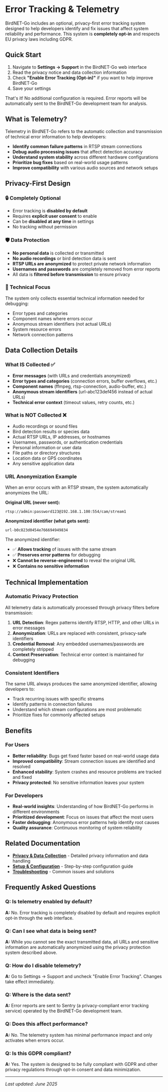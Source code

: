 # Error Tracking & Telemetry

BirdNET-Go includes an optional, privacy-first error tracking system designed to help developers identify and fix issues that affect system reliability and performance. This system is **completely opt-in** and respects EU privacy laws including GDPR.

## Quick Start

1. Navigate to **Settings → Support** in the BirdNET-Go web interface
2. Read the privacy notice and data collection information
3. Check **"Enable Error Tracking (Opt-in)"** if you want to help improve BirdNET-Go
4. Save your settings

That's it! No additional configuration is required. Error reports will be automatically sent to the BirdNET-Go development team for analysis.

## What is Telemetry?

Telemetry in BirdNET-Go refers to the automatic collection and transmission of technical error information to help developers:

- **Identify common failure patterns** in RTSP stream connections
- **Debug audio processing issues** that affect detection accuracy
- **Understand system stability** across different hardware configurations
- **Prioritize bug fixes** based on real-world usage patterns
- **Improve compatibility** with various audio sources and network setups

## Privacy-First Design

### 🔒 Completely Optional
- Error tracking is **disabled by default**
- Requires **explicit user consent** to enable
- Can be **disabled at any time** in settings
- No tracking without permission

### 🛡️ Data Protection
- **No personal data** is collected or transmitted
- **No audio recordings** or bird detection data is sent
- **RTSP URLs are anonymized** to protect private network information
- **Usernames and passwords** are completely removed from error reports
- All data is **filtered before transmission** to ensure privacy

### 🎯 Technical Focus
The system only collects essential technical information needed for debugging:
- Error types and categories
- Component names where errors occur
- Anonymous stream identifiers (not actual URLs)
- System resource errors
- Network connection patterns

## Data Collection Details

### What IS Collected ✅
- **Error messages** (with URLs and credentials anonymized)
- **Error types and categories** (connection errors, buffer overflows, etc.)
- **Component names** (ffmpeg, rtsp-connection, audio-buffer, etc.)
- **Anonymous stream identifiers** (url-abc123def456 instead of actual URLs)
- **Technical error context** (timeout values, retry counts, etc.)

### What is NOT Collected ❌
- Audio recordings or sound files
- Bird detection results or species data
- Actual RTSP URLs, IP addresses, or hostnames
- Usernames, passwords, or authentication credentials
- Personal information or user data
- File paths or directory structures
- Location data or GPS coordinates
- Any sensitive application data

### URL Anonymization Example

When an error occurs with an RTSP stream, the system automatically anonymizes the URL:

**Original URL (never sent):**
```
rtsp://admin:password123@192.168.1.100:554/cam/stream1
```

**Anonymized identifier (what gets sent):**
```
url-b0c823d0454e766694949834
```

The anonymized identifier:
- ✅ **Allows tracking** of issues with the same stream
- ✅ **Preserves error patterns** for debugging
- ❌ **Cannot be reverse-engineered** to reveal the original URL
- ❌ **Contains no sensitive information**

## Technical Implementation

### Automatic Privacy Protection
All telemetry data is automatically processed through privacy filters before transmission:

1. **URL Detection**: Regex patterns identify RTSP, HTTP, and other URLs in error messages
2. **Anonymization**: URLs are replaced with consistent, privacy-safe identifiers
3. **Credential Removal**: Any embedded usernames/passwords are completely stripped
4. **Context Preservation**: Technical error context is maintained for debugging

### Consistent Identifiers
The same URL always produces the same anonymized identifier, allowing developers to:
- Track recurring issues with specific streams
- Identify patterns in connection failures
- Understand which stream configurations are most problematic
- Prioritize fixes for commonly affected setups

## Benefits

### For Users
- **Better reliability**: Bugs get fixed faster based on real-world usage data
- **Improved compatibility**: Stream connection issues are identified and resolved
- **Enhanced stability**: System crashes and resource problems are tracked and fixed
- **Privacy protected**: No sensitive information leaves your system

### For Developers
- **Real-world insights**: Understanding of how BirdNET-Go performs in different environments
- **Prioritized development**: Focus on issues that affect the most users
- **Faster debugging**: Anonymous error patterns help identify root causes
- **Quality assurance**: Continuous monitoring of system reliability

## Related Documentation

- **[Privacy & Data Collection](telemetry-privacy.md)** - Detailed privacy information and data handling
- **[Setup & Configuration](telemetry-setup.md)** - Step-by-step configuration guide
- **[Troubleshooting](telemetry-troubleshooting.md)** - Common issues and solutions

## Frequently Asked Questions

### Q: Is telemetry enabled by default?
**A:** No. Error tracking is completely disabled by default and requires explicit opt-in through the web interface.

### Q: Can I see what data is being sent?
**A:** While you cannot see the exact transmitted data, all URLs and sensitive information are automatically anonymized using the privacy protection system described above.

### Q: How do I disable telemetry?
**A:** Go to Settings → Support and uncheck "Enable Error Tracking". Changes take effect immediately.

### Q: Where is the data sent?
**A:** Error reports are sent to Sentry (a privacy-compliant error tracking service) operated by the BirdNET-Go development team.

### Q: Does this affect performance?
**A:** No. The telemetry system has minimal performance impact and only activates when errors occur.

### Q: Is this GDPR compliant?
**A:** Yes. The system is designed to be fully compliant with GDPR and other privacy regulations through opt-in consent and data minimization.

---

*Last updated: June 2025*